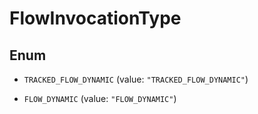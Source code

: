 

# FlowInvocationType

## Enum


* `TRACKED_FLOW_DYNAMIC` (value: `"TRACKED_FLOW_DYNAMIC"`)

* `FLOW_DYNAMIC` (value: `"FLOW_DYNAMIC"`)



